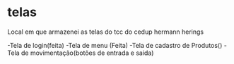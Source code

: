 # telas

Local em que armazenei as telas do tcc do cedup hermann herings

-Tela de login(feita)
-Tela de menu  (Feita)
-Tela de cadastro de  Produtos()
-Tela de movimentação(botões de entrada e saida)


